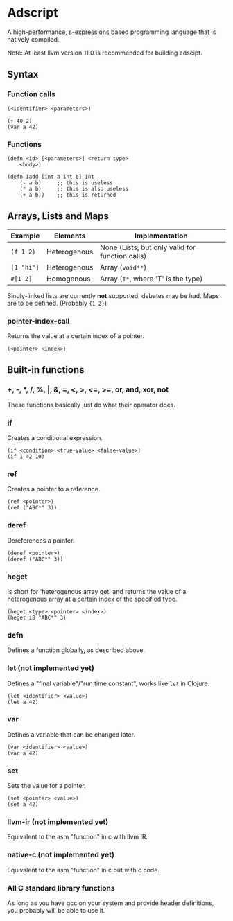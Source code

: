 # Adscript
A high-performance, [s-expressions](https://en.wikipedia.org/wiki/S-expression)
based programming language that is natively compiled.

Note: At least llvm version 11.0 is recommended for building adscipt.
## Syntax

### Function calls
```adscript
(<identifier> <parameters>)
```

```adscript
(+ 40 2)
(var a 42)
```

### Functions
```adscript
(defn <id> [<parameters>] <return type>
    <body>)
```

```adscript
(defn iadd [int a int b] int
    (- a b)     ;; this is useless
    (* a b)     ;; this is also useless
    (+ a b))    ;; this is returned
```

## Arrays, Lists and Maps
| Example    | Elements     | Implementation                                   |
|------------|--------------|--------------------------------------------------|
| `(f 1 2)`  | Heterogenous | None (Lists, but only valid for function calls)  |
| `[1 "hi"]` | Heterogenous | Array (`void**`)                                 |
| `#[1 2]`   | Homogenous   | Array (`T*`, where 'T' is the type)              |

Singly-linked lists are currently **not** supported, debates may be had.
Maps are to be defined. (Probably `{1 2}`)

### pointer-index-call
Returns the value at a certain index of a pointer.
```adscript
(<pointer> <index>)
```

## Built-in functions

### +, -, *, /, %, |, &, =, <, >, <=, >=, or, and, xor, not
These functions basically just do what their operator does.

### if
Creates a conditional expression.

```adscript
(if <condition> <true-value> <false-value>)
(if 1 42 10)
```

### ref
Creates a pointer to a reference.

```adscript
(ref <pointer>)
(ref ("ABC*" 3))
```

### deref
Dereferences a pointer.

```adscript
(deref <pointer>)
(deref ("ABC*" 3))
```

### heget
Is short for 'heterogenous array get' and returns the value of a
heterogenous array at a certain index of the specified type.
```adscript
(heget <type> <pointer> <index>)
(heget i8 "ABC*" 3)
```

### defn
Defines a function globally, as described above.

### let (not implemented yet)
Defines a "final variable"/"run time constant", works like `let` in Clojure.
```adscript
(let <identifier> <value>)
(let a 42)
```

### var
Defines a variable that can be changed later.
```adscript
(var <identifier> <value>)
(var a 42)
```

### set
Sets the value for a pointer.
```adscript
(set <pointer> <value>)
(set a 42)
```


### llvm-ir (not implemented yet)
Equivalent to the asm "function" in c with llvm IR.

### native-c (not implemented yet)
Equivalent to the asm "function" in c but with c code.

### All C standard library functions
As long as you have gcc on your system and provide header definitions, you
probably will be able to use it.
<!--TODO: It should work as long as ld and libc are present.-->

